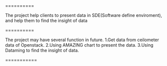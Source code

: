 ==========

The project help clients to present data in SDE(Software define enviroment), and help them to find the insight of data

==========

The project may have several function in future.
1.Get data from ceilometer data of Openstack.
2.Using AMAZING chart to present the data.
3.Using Dataming to find the insight of data.

===========
